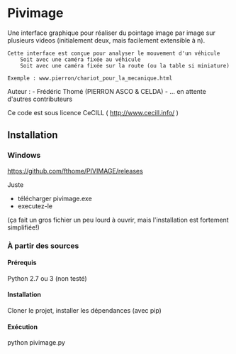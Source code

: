 # Pivimage

Une interface graphique pour réaliser du pointage image par image
	sur plusieurs videos (initialement deux, mais facilement extensible à n).

	Cette interface est conçue pour analyser le mouvement d'un véhicule
		Soit avec une caméra fixée au véhicule
		Soit avec une caméra fixée sur la route (ou la table si miniature)

	Exemple : www.pierron/chariot_pour_la_mecanique.html

Auteur :
	- Frédéric Thomé (PIERRON ASCO & CELDA)
	- ... en attente d'autres contributeurs

Ce code est sous licence CeCILL ( http://www.cecill.info/ )

## Installation

### Windows

https://github.com/fthome/PIVIMAGE/releases

Juste
* télécharger pivimage.exe
* executez-le

(ça fait un gros fichier un peu lourd à ouvrir, mais l'installation est fortement simplifiée!)

### À partir des sources

#### Prérequis

Python 2.7 ou 3 (non testé)

#### Installation

Cloner le projet, installer les dépendances (avec pip)

#### Exécution

python pivimage.py
